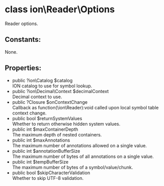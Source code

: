 #  class ion\Reader\Options

Reader options.






## Constants:

None.

## Properties:

 * public ?ion\Catalog $catalog  
  ION catalog to use for symbol lookup.
 * public ?ion\Decimal\Context $decimalContext  
  Decimal context to use.
 * public ?Closure $onContextChange  
  Callback as function(\ion\Reader):void called upon local symbol table context change.
 * public bool $returnSystemValues  
  Whether to return otherwise hidden system values.
 * public int $maxContainerDepth  
  The maximum depth of nested containers.
 * public int $maxAnnotations  
  The maximum number of annotations allowed on a single value.
 * public int $annotationBufferSize  
  The maximum number of bytes of all annotations on a single value.
 * public int $tempBufferSize  
  The maximum number of bytes of a symbol/value/chunk.
 * public bool $skipCharacterValidation  
  Whether to skip UTF-8 validation.

